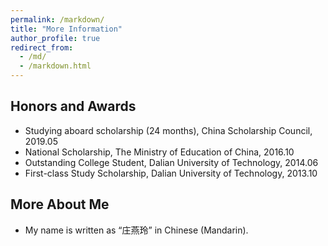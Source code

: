 ```yaml
---
permalink: /markdown/
title: "More Information"
author_profile: true
redirect_from: 
  - /md/
  - /markdown.html
---
```


## Honors and Awards

* Studying aboard scholarship (24 months), China Scholarship Council, 2019.05
* National Scholarship, The Ministry of Education of China, 2016.10
* Outstanding College Student, Dalian University of Technology, 2014.06
* First-class Study Scholarship, Dalian University of Technology, 2013.10

## More About Me

* My name is written as “庄燕玲” in Chinese (Mandarin).
